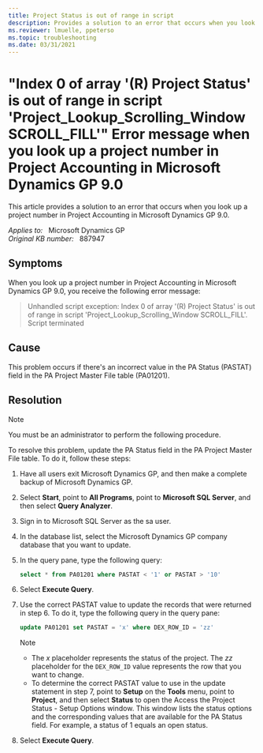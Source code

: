 ```yaml
---
title: Project Status is out of range in script 
description: Provides a solution to an error that occurs when you look up a project number in Project Accounting in Microsoft Dynamics GP 9.0.
ms.reviewer: lmuelle, ppeterso
ms.topic: troubleshooting
ms.date: 03/31/2021
---
```

# "Index 0 of array '(R) Project Status' is out of range in script 'Project_Lookup_Scrolling_Window SCROLL_FILL'" Error message when you look up a project number in Project Accounting in Microsoft Dynamics GP 9.0

This article provides a solution to an error that occurs when you look up a project number in Project Accounting in Microsoft Dynamics GP 9.0.

_Applies to:_ &nbsp; Microsoft Dynamics GP  
_Original KB number:_ &nbsp; 887947

## Symptoms

When you look up a project number in Project Accounting in Microsoft Dynamics GP 9.0, you receive the following error message:
> Unhandled script exception: Index 0 of array '(R) Project Status' is out of range in script 'Project_Lookup_Scrolling_Window SCROLL_FILL'. Script terminated

## Cause

This problem occurs if there's an incorrect value in the PA Status (PASTAT) field in the PA Project Master File table (PA01201).

## Resolution

> [!NOTE]
> You must be an administrator to perform the following procedure.

To resolve this problem, update the PA Status field in the PA Project Master File table. To do it, follow these steps:

1. Have all users exit Microsoft Dynamics GP, and then make a complete backup of Microsoft Dynamics GP.
2. Select **Start**, point to **All Programs**, point to **Microsoft SQL Server**, and then select **Query Analyzer**.
3. Sign in to Microsoft SQL Server as the sa user.
4. In the database list, select the Microsoft Dynamics GP company database that you want to update.
5. In the query pane, type the following query:

    ```sql
    select * from PA01201 where PASTAT < '1' or PASTAT > '10'
    ```

6. Select **Execute Query**.
7. Use the correct PASTAT value to update the records that were returned in step 6. To do it, type the following query in the query pane:

    ```sql
    update PA01201 set PASTAT = 'x' where DEX_ROW_ID = 'zz'  
    ```

    > [!NOTE]
    >
    > - The *x* placeholder represents the status of the project. The *zz* placeholder for the `DEX_ROW_ID` value represents the row that you want to change.
    > - To determine the correct PASTAT value to use in the update statement in step 7, point to **Setup** on the **Tools** menu, point to **Project**, and then select **Status** to open the Access the Project Status - Setup Options window. This window lists the status options and the corresponding values that are available for the PA Status field. For example, a status of 1 equals an open status.

8. Select **Execute Query**.
